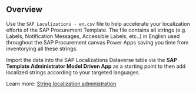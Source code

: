 ## Overview
Use the `SAP Localizations - en.csv` file to help accelerate your localization efforts of the SAP Procurement Template. The file contains all strings (e.g. Labels, Notification Messages, Accessible Labels, etc..) in English used throughout the SAP Procurement canvas Power Apps saving you time from inventorying all these strings. 

Import the data into the SAP Localizations Dataverse table via the **SAP Template Administrator Model Driven App** as a starting point to then add localized strings according to your targeted languages.

Learn more: [String localization administration](https://github.com/MicrosoftDocs/powerapps-docs-pr/blob/ewehrle-powerhouse-solutions/powerapps-docs/sample-apps/solution-templates-power-platform/finance-solution-template-sap-procurement/administer/apply-seed-data.md#string-localization-administration)
